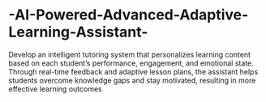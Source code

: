 # -AI-Powered-Advanced-Adaptive-Learning-Assistant-
Develop an intelligent tutoring system that personalizes learning content based on
 each student’s performance, engagement, and emotional state. Through real-time
 feedback and adaptive lesson plans, the assistant helps students overcome
 knowledge gaps and stay motivated, resulting in more effective learning outcomes
